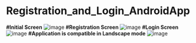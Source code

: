 # Registration_and_Login_AndroidApp
**#Initial Screen**
![image](https://user-images.githubusercontent.com/92905559/174852103-f01d941f-7d80-4782-a210-d2a11bdcbe06.png)
**#Registration Screen**
![image](https://user-images.githubusercontent.com/92905559/174852182-a841decb-7ac8-45f3-bf5a-7ae079bf65df.png)
**#Login Screen**
![image](https://user-images.githubusercontent.com/92905559/174852241-2ef42094-f033-48e2-88e3-85cd5390d19b.png)
**#Application is compatible in Landscape mode**
![image](https://user-images.githubusercontent.com/92905559/174853887-28fefc6e-2596-435b-956f-78eed2762ef5.png)


